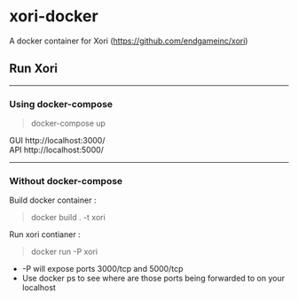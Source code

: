 # xori-docker
A docker container for Xori (https://github.com/endgameinc/xori)

## Run Xori
___
### Using docker-compose
> docker-compose up

GUI http://localhost:3000/  
API http://localhost:5000/
___
### Without docker-compose

Build docker container :
> docker build . -t xori

Run xori contianer :  
> docker run -P xori
* -P will expose ports 3000/tcp and 5000/tcp
* Use docker ps to see where are those ports being forwarded to on your localhost


